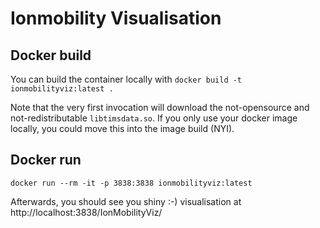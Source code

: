 # Ionmobility Visualisation 

## Docker build

You can build the container locally with 
`docker build -t ionmobilityviz:latest .`

Note that the very first invocation will download the not-opensource and
not-redistributable `libtimsdata.so`. If you only use your docker image
locally, you could move this into the image build (NYI).

## Docker run 

`docker run --rm -it -p 3838:3838 ionmobilityviz:latest`

Afterwards, you should see you shiny :-) visualisation at http://localhost:3838/IonMobilityViz/

